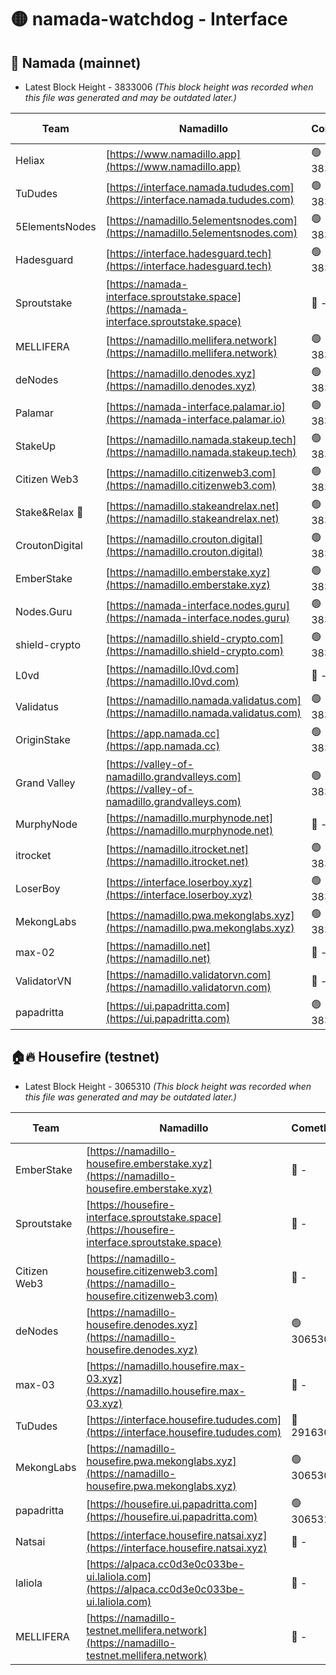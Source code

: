 # 🟡 namada-watchdog - Interface

## 🚀 Namada (mainnet)
- Latest Block Height - 3833006 *(This block height was recorded when this file was generated and may be outdated later.)*

| Team | Namadillo | CometBFT | Indexer | MASP Indexer |
|-|-|-|-|-|
| Heliax | [https://www.namadillo.app](https://www.namadillo.app) | 🟢 3832982 | 🟢 3832981 | 🔴 3832517 |
| TuDudes | [https://interface.namada.tududes.com](https://interface.namada.tududes.com) | 🟢 3832982 | 🟢 3832982 | 🔴 3832517 |
| 5ElementsNodes | [https://namadillo.5elementsnodes.com](https://namadillo.5elementsnodes.com) | 🟢 3832982 | 🟢 3832982 | 🔴 3832517 |
| Hadesguard | [https://interface.hadesguard.tech](https://interface.hadesguard.tech) | 🟢 3832983 | 🟢 3832983 | 🔴 3832517 |
| Sproutstake | [https://namada-interface.sproutstake.space](https://namada-interface.sproutstake.space) | 🔴 - | 🔴 3738134 | 🔴 - |
| MELLIFERA | [https://namadillo.mellifera.network](https://namadillo.mellifera.network) | 🟢 3832987 | 🟢 3832987 | 🔴 3765769 |
| deNodes | [https://namadillo.denodes.xyz](https://namadillo.denodes.xyz) | 🟢 3832988 | 🟢 3832988 | 🔴 3832517 |
| Palamar | [https://namada-interface.palamar.io](https://namada-interface.palamar.io) | 🟢 3832989 | 🟢 3832988 | 🔴 3832517 |
| StakeUp | [https://namadillo.namada.stakeup.tech](https://namadillo.namada.stakeup.tech) | 🟢 3832989 | 🟢 3832989 | 🔴 3832517 |
| Citizen Web3 | [https://namadillo.citizenweb3.com](https://namadillo.citizenweb3.com) | 🟢 3832990 | 🟢 3832990 | 🔴 3765769 |
| Stake&Relax 🦥 | [https://namadillo.stakeandrelax.net](https://namadillo.stakeandrelax.net) | 🟢 3832991 | 🟢 3832991 | 🔴 3765769 |
| CroutonDigital | [https://namadillo.crouton.digital](https://namadillo.crouton.digital) | 🟢 3832992 | 🟢 3832992 | 🟢 3832991 |
| EmberStake | [https://namadillo.emberstake.xyz](https://namadillo.emberstake.xyz) | 🟢 3832992 | 🟢 3832992 | 🔴 3832517 |
| Nodes.Guru | [https://namada-interface.nodes.guru](https://namada-interface.nodes.guru) | 🟢 3832993 | 🟢 3832993 | 🔴 3832517 |
| shield-crypto | [https://namadillo.shield-crypto.com](https://namadillo.shield-crypto.com) | 🟢 3832993 | 🟢 3832993 | 🔴 3832517 |
| L0vd | [https://namadillo.l0vd.com](https://namadillo.l0vd.com) | 🔴 - | 🔴 - | 🔴 - |
| Validatus | [https://namadillo.namada.validatus.com](https://namadillo.namada.validatus.com) | 🟢 3832996 | 🟢 3832996 | 🔴 3819812 |
| OriginStake | [https://app.namada.cc](https://app.namada.cc) | 🟢 3832997 | 🟢 3832997 | 🔴 3832517 |
| Grand Valley | [https://valley-of-namadillo.grandvalleys.com](https://valley-of-namadillo.grandvalleys.com) | 🟢 3832998 | 🟢 3832997 | 🔴 3832517 |
| MurphyNode | [https://namadillo.murphynode.net](https://namadillo.murphynode.net) | 🔴 - | 🔴 - | 🔴 - |
| itrocket | [https://namadillo.itrocket.net](https://namadillo.itrocket.net) | 🟢 3833000 | 🟢 3833000 | 🔴 3832517 |
| LoserBoy | [https://interface.loserboy.xyz](https://interface.loserboy.xyz) | 🟢 3833001 | 🟢 3833001 | 🔴 3832517 |
| MekongLabs | [https://namadillo.pwa.mekonglabs.xyz](https://namadillo.pwa.mekonglabs.xyz) | 🟢 3833001 | 🟢 3833001 | 🔴 3832517 |
| max-02 | [https://namadillo.net](https://namadillo.net) | 🔴 - | 🔴 - | 🔴 - |
| ValidatorVN | [https://namadillo.validatorvn.com](https://namadillo.validatorvn.com) | 🔴 - | 🔴 - | 🔴 - |
| papadritta | [https://ui.papadritta.com](https://ui.papadritta.com) | 🟢 3833006 | 🟢 3833005 | 🟢 3833005 |

## 🏠🔥 Housefire (testnet)
- Latest Block Height - 3065310 *(This block height was recorded when this file was generated and may be outdated later.)*

| Team | Namadillo | CometBFT | Indexer | MASP Indexer |
|-|-|-|-|-|
| EmberStake | [https://namadillo-housefire.emberstake.xyz](https://namadillo-housefire.emberstake.xyz) | 🔴 - | 🔴 - | 🔴 - |
| Sproutstake | [https://housefire-interface.sproutstake.space](https://housefire-interface.sproutstake.space) | 🔴 - | 🔴 - | 🔴 - |
| Citizen Web3 | [https://namadillo-housefire.citizenweb3.com](https://namadillo-housefire.citizenweb3.com) | 🔴 - | 🔴 - | 🔴 - |
| deNodes | [https://namadillo-housefire.denodes.xyz](https://namadillo-housefire.denodes.xyz) | 🟢 3065300 | 🟢 3065300 | 🟡 3065071 |
| max-03 | [https://namadillo.housefire.max-03.xyz](https://namadillo.housefire.max-03.xyz) | 🔴 - | 🔴 - | 🔴 - |
| TuDudes | [https://interface.housefire.tududes.com](https://interface.housefire.tududes.com) | 🔴 2916306 | 🔴 2916306 | 🔴 2916306 |
| MekongLabs | [https://namadillo-housefire.pwa.mekonglabs.xyz](https://namadillo-housefire.pwa.mekonglabs.xyz) | 🟢 3065309 | 🟢 3065309 | 🟡 3065071 |
| papadritta | [https://housefire.ui.papadritta.com](https://housefire.ui.papadritta.com) | 🟢 3065310 | 🟢 3065310 | 🟢 3065310 |
| Natsai | [https://interface.housefire.natsai.xyz](https://interface.housefire.natsai.xyz) | 🔴 - | 🔴 - | 🔴 - |
| laliola | [https://alpaca.cc0d3e0c033be-ui.laliola.com](https://alpaca.cc0d3e0c033be-ui.laliola.com) | 🔴 - | 🔴 - | 🔴 - |
| MELLIFERA | [https://namadillo-testnet.mellifera.network](https://namadillo-testnet.mellifera.network) | 🔴 - | 🔴 2778001 | 🔴 2607259 |

